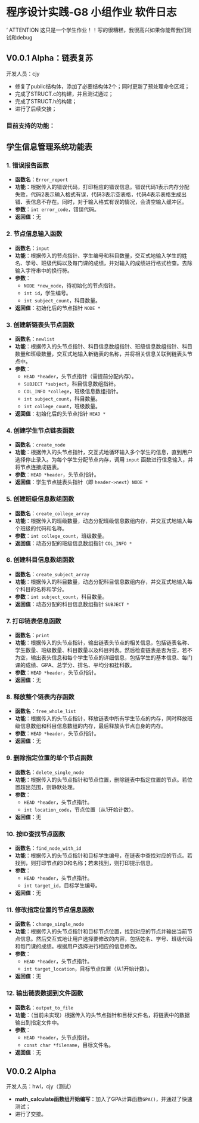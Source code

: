 # 程序设计实践-G8 小组作业 软件日志

‘ ATTENTION 这只是一个学生作业！！写的很糟糕，我很高兴如果你能帮我们测试和debug
## V0.0.1 Alpha：链表复苏
开发人员：cjy
* 修复了public结构体，添加了必要结构体2个；同时更新了预处理命令区域；
* 完成了STRUCT.c的构建，并且测试通过；
* 完成了STRUCT.h的构建；
* 进行了后续交接；

### 目前支持的功能：
## 学生信息管理系统功能表

### 1. 错误报告函数
- **函数名**：`Error_report`
- **功能**：根据传入的错误代码，打印相应的错误信息。错误代码1表示内存分配失败，代码2表示输入格式有误，代码3表示空表格，代码4表示表格生成出错、表信息不存在。同时，对于输入格式有误的情况，会清空输入缓冲区。
- **参数**：`int error_code`，错误代码。
- **返回值**：无

### 2. 节点信息输入函数
- **函数名**：`input`
- **功能**：根据传入的节点指针、学生编号和科目数量，交互式地输入学生的姓名、学号、班级代码以及每门课的成绩，并对输入的成绩进行格式检查。去除输入字符串中的换行符。
- **参数**：
  - `NODE *new_node`，待初始化的节点指针。
  - `int id`，学生编号。
  - `int subject_count`，科目数量。
- **返回值**：初始化后的节点指针 `NODE *`

### 3. 创建新链表头节点函数
- **函数名**：`newlist`
- **功能**：根据传入的头节点指针、科目信息数组指针、班级信息数组指针、科目数量和班级数量，交互式地输入新链表的名称，并将相关信息关联到链表头节点中。
- **参数**：
  - `HEAD *header`，头节点指针（需提前分配内存）。
  - `SUBJECT *subject`，科目信息数组指针。
  - `COL_INFO *college`，班级信息数组指针。
  - `int subject_count`，科目数量。
  - `int college_count`，班级数量。
- **返回值**：初始化后的头节点指针 `HEAD *`

### 4. 创建学生节点链表函数
- **函数名**：`create_node`
- **功能**：根据传入的头节点指针，交互式地循环输入多个学生的信息，直到用户选择停止录入。为每个学生分配节点内存，调用 `input` 函数进行信息输入，并将节点连接成链表。
- **参数**：`HEAD *header`，头节点指针。
- **返回值**：学生节点链表头指针（即 `header->next`）`NODE *`

### 5. 创建班级信息数组函数
- **函数名**：`create_college_array`
- **功能**：根据传入的班级数量，动态分配班级信息数组内存，并交互式地输入每个班级的代码和名称。
- **参数**：`int college_count`，班级数量。
- **返回值**：动态分配的班级信息数组指针 `COL_INFO *`

### 6. 创建科目信息数组函数
- **函数名**：`create_subject_array`
- **功能**：根据传入的科目数量，动态分配科目信息数组内存，并交互式地输入每个科目的名称和学分。
- **参数**：`int subject_count`，科目数量。
- **返回值**：动态分配的科目信息数组指针 `SUBJECT *`

### 7. 打印链表信息函数
- **函数名**：`print`
- **功能**：根据传入的头节点指针，输出链表头节点的相关信息，包括链表名称、学生数量、班级数量、科目数量以及科目列表。然后检查链表是否为空，若不为空，输出表头信息和每个学生节点的详细信息，包括学生的基本信息、每门课的成绩、GPA、总学分、排名、平均分和挂科数。
- **参数**：`HEAD *header`，头节点指针。
- **返回值**：无

### 8. 释放整个链表内存函数
- **函数名**：`free_whole_list`
- **功能**：根据传入的头节点指针，释放链表中所有学生节点的内存，同时释放班级信息数组和科目信息数组的内存，最后释放头节点自身的内存。
- **参数**：`HEAD *header`，头节点指针。
- **返回值**：无

### 9. 删除指定位置的单个节点函数
- **函数名**：`delete_single_node`
- **功能**：根据传入的头节点指针和节点位置，删除链表中指定位置的节点。若位置超出范围，则静默处理。
- **参数**：
  - `HEAD *header`，头节点指针。
  - `int location_code`，节点位置（从1开始计数）。
- **返回值**：无

### 10. 按ID查找节点函数
- **函数名**：`find_node_with_id`
- **功能**：根据传入的头节点指针和目标学生编号，在链表中查找对应的节点。若找到，则打印节点的ID和名称；若未找到，则打印提示信息。
- **参数**：
  - `HEAD *header`，头节点指针。
  - `int target_id`，目标学生编号。
- **返回值**：无

### 11. 修改指定位置的节点信息函数
- **函数名**：`change_single_node`
- **功能**：根据传入的头节点指针和目标节点位置，找到对应的节点并输出当前节点信息。然后交互式地让用户选择要修改的内容，包括姓名、学号、班级代码和每门课的成绩。根据用户选择进行相应的信息修改。
- **参数**：
  - `HEAD *header`，头节点指针。
  - `int target_location`，目标节点位置（从1开始计数）。
- **返回值**：无

### 12. 输出链表数据到文件函数
- **函数名**：`output_to_file`
- **功能**：（当前未实现）根据传入的头节点指针和目标文件名，将链表中的数据输出到指定文件中。
- **参数**：
  - `HEAD *header`，头节点指针。
  - `const char *filename`，目标文件名。
- **返回值**：无

## V0.0.2 Alpha 
开发人员：hwl，cjy（测试）
- **math_calculate函数组开始编写**：加入了GPA计算函数`GPA()`，并通过了快速测试；
- 进行了交接。
